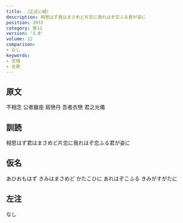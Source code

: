 ```yaml
---
title: （正述心緒）
description: 相思はず君はまさめど片恋に我れはぞ恋ふる君が姿に
position: 2933
category: 巻12
version: '1.0'
volume: 12
comparison:
- なし
keywords:
- 恋情
- 女歌
---
```


## 原文

不相念 公者雖座 肩戀丹 吾者衣戀 君之光儀

## 訓読

相思はず君はまさめど片恋に我れはぞ恋ふる君が姿に

## 仮名

あひおもはず きみはまさめど かたこひに あれはぞこふる きみがすがたに

## 左注

なし
